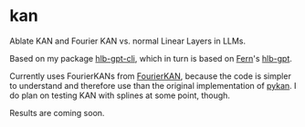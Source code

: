 # kan
Ablate KAN and Fourier KAN vs. normal Linear Layers in LLMs.

Based on my package [hlb-gpt-cli](https://github.com/snimu/hlb-gpt-cli),
which in turn is based on
[Fern](https://github.com/tysam-code)'s [hlb-gpt](https://github.com/tysam-code/hlb-gpt).

Currently uses FourierKANs from [FourierKAN](https://github.com/GistNoesis/FourierKAN/tree/main),
because the code is simpler to understand and therefore use than the original implementation of
[pykan](https://github.com/KindXiaoming/pykan/tree/master).
I do plan on testing KAN with splines at some point, though.

Results are coming soon.
